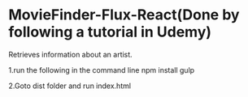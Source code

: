 # MovieFinder-Flux-React(Done by following a tutorial in Udemy)
Retrieves information about an artist. 

1.run the following in the command line
    npm install
    gulp

2.Goto dist folder and run index.html 
